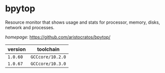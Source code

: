 # bpytop

Resource monitor that shows usage and stats for processor, memory, disks, network and processes.

*homepage*: <https://github.com/aristocratos/bpytop/>

version | toolchain
--------|----------
``1.0.60`` | ``GCCcore/10.2.0``
``1.0.67`` | ``GCCcore/10.3.0``
